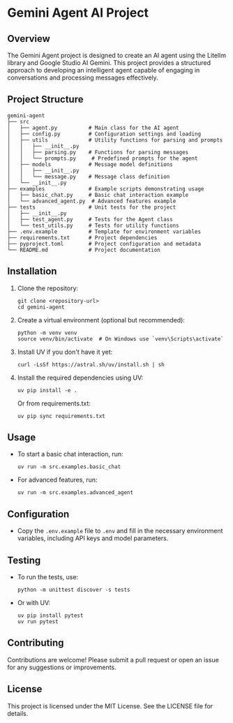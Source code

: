 # Gemini Agent AI Project

## Overview
The Gemini Agent project is designed to create an AI agent using the Litellm library and Google Studio AI Gemini. This project provides a structured approach to developing an intelligent agent capable of engaging in conversations and processing messages effectively.

## Project Structure
```
gemini-agent
├── src
│   ├── agent.py          # Main class for the AI agent
│   ├── config.py         # Configuration settings and loading
│   ├── utils             # Utility functions for parsing and prompts
│   │   ├── __init__.py
│   │   ├── parsing.py    # Functions for parsing messages
│   │   └── prompts.py     # Predefined prompts for the agent
│   ├── models            # Message model definitions
│   │   ├── __init__.py
│   │   └── message.py    # Message class definition
│   └── __init__.py
├── examples              # Example scripts demonstrating usage
│   ├── basic_chat.py     # Basic chat interaction example
│   └── advanced_agent.py  # Advanced features example
├── tests                 # Unit tests for the project
│   ├── __init__.py
│   ├── test_agent.py     # Tests for the Agent class
│   └── test_utils.py     # Tests for utility functions
├── .env.example          # Template for environment variables
├── requirements.txt      # Project dependencies
├── pyproject.toml        # Project configuration and metadata
└── README.md             # Project documentation
```

## Installation
1. Clone the repository:
   ```
   git clone <repository-url>
   cd gemini-agent
   ```

2. Create a virtual environment (optional but recommended):
   ```
   python -m venv venv
   source venv/bin/activate  # On Windows use `venv\Scripts\activate`
   ```

3. Install UV if you don't have it yet:
   ```
   curl -LsSf https://astral.sh/uv/install.sh | sh
   ```

4. Install the required dependencies using UV:
   ```
   uv pip install -e .
   ```
   
   Or from requirements.txt:
   ```
   uv pip sync requirements.txt
   ```

## Usage
- To start a basic chat interaction, run:
  ```
  uv run -m src.examples.basic_chat 
  ```

- For advanced features, run:
  ```
  uv run -m src.examples.advanced_agent 
  ```

## Configuration
- Copy the `.env.example` file to `.env` and fill in the necessary environment variables, including API keys and model parameters.

## Testing
- To run the tests, use:
  ```
  python -m unittest discover -s tests
  ```
  
- Or with UV:
  ```
  uv pip install pytest
  uv run pytest
  ```

## Contributing
Contributions are welcome! Please submit a pull request or open an issue for any suggestions or improvements.

## License
This project is licensed under the MIT License. See the LICENSE file for details.